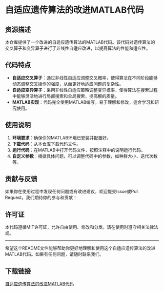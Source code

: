 # 自适应遗传算法的改进MATLAB代码

## 资源描述

本仓库提供了一个改进的自适应遗传算法的MATLAB代码。该代码对遗传算法的交叉算子和变异算子进行了非线性自适应改进，以提高算法的性能和适应性。

## 代码特点

- **自适应交叉算子**：通过非线性自适应调整交叉概率，使得算法在不同阶段能够动态调整交叉操作的强度，从而更好地适应问题的复杂性。
- **自适应变异算子**：采用非线性自适应策略调整变异概率，使得算法在搜索过程中能够灵活地进行局部搜索和全局搜索，提高解的质量。
- **MATLAB实现**：代码完全使用MATLAB编写，易于理解和修改，适合学习和研究使用。

## 使用说明

1. **环境要求**：确保你的MATLAB环境已安装并配置好。
2. **下载代码**：从本仓库下载代码文件。
3. **运行代码**：在MATLAB中打开代码文件，按照注释中的说明运行代码。
4. **自定义参数**：根据具体问题，可以调整代码中的参数，如种群大小、迭代次数等。

## 贡献与反馈

如果你在使用过程中发现任何问题或有改进建议，欢迎提交Issue或Pull Request。我们期待你的参与和贡献！

## 许可证

本代码遵循MIT许可证，允许自由使用、修改和分发。请在使用时遵守相关法律法规。

---

希望这个README文件能够帮助你更好地理解和使用这个自适应遗传算法的改进MATLAB代码。如果有任何问题，请随时联系我们。

## 下载链接

[自适应遗传算法的改进MATLAB代码](https://pan.quark.cn/s/f0742822a886)